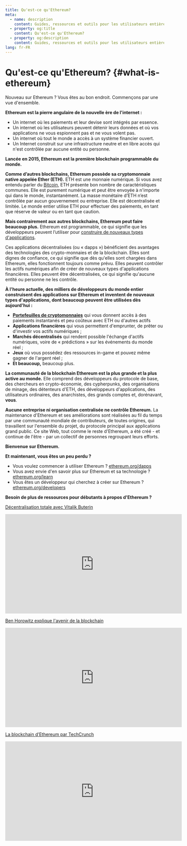 ```yaml
---
title: Qu'est-ce qu'Ethereum?
meta:
  - name: description
    content: Guides, ressources et outils pour les utilisateurs entièrement nouveaux sur Ethereum.
  - property: og:title
    content: Qu'est-ce qu'Ethereum?
  - property: og:description
    content: Guides, ressources et outils pour les utilisateurs entièrement nouveaux sur Ethereum.
lang: fr-FR
---
```


# Qu'est-ce qu'Ethereum? {#what-is-ethereum}

Nouveau sur Ethereum&nbsp;? Vous êtes au bon endroit. Commençons par une vue d'ensemble.

**Ethereum est la pierre angulaire de la nouvelle ère de l'internet&nbsp;:**

- Un internet où les paiements et leur devise sont intégrés par essence.
- Un internet où les utilisateurs peuvent détenir leurs données et où vos applications ne vous espionnent pas et ne vous volent pas.
- Un internet où tout le monde a accès à un système financier ouvert.
- Un Internet construit sur une infrastructure neutre et en libre accès qui n'est contrôlée par aucune entité ou personne.

**Lancée en 2015, Ethereum est la première blockchain programmable du monde.**

**Comme d’autres blockchains, Ethereum possède sa cryptomonnaie native appelée Ether (ETH).** ETH est une monnaie numérique. Si vous avez entendu parler du [Bitcoin](http://bitcoin.org/), ETH présente bon nombre de caractéristiques communes. Elle est purement numérique et peut être envoyée à n'importe qui dans le monde, instantanément. La masse monétaire d’ETH n’est contrôlée par aucun gouvernement ou entreprise. Elle est décentralisée et limitée. Le monde entier utilise ETH pour effectuer des paiements, en tant que réserve de valeur ou en tant que caution.

**Mais contrairement aux autres blockchains, Ethereum peut faire beaucoup plus.** Ethereum est programmable, ce qui signifie que les développeurs peuvent l’utiliser pour [construire de nouveaux types d'applications](/fr/dapps/).

Ces applications décentralisées (ou «&nbsp;dapps&nbsp;») bénéficient des avantages des technologies des crypto-monnaies et de la blockchain. Elles sont dignes de confiance, ce qui signifie que dès qu'elles sont chargées dans Ethereum, elles fonctionnent toujours comme prévu. Elles peuvent contrôler les actifs numériques afin de créer de nouveaux types d'applications financières. Elles peuvent être décentralisées, ce qui signifie qu'aucune entité ou personne ne les contrôle.

**À l'heure actuelle, des milliers de développeurs du monde entier construisent des applications sur Ethereum et inventent de nouveaux types d'applications, dont beaucoup peuvent être utilisées dès aujourd'hui&nbsp;:**

- [**Portefeuilles de cryptomonnaies**](/fr/wallets/) qui vous donnent accès à des paiements instantanés et peu coûteux avec ETH ou d'autres actifs&nbsp;
- **Applications financières** qui vous permettent d'emprunter, de prêter ou d'investir vos actifs numériques&nbsp;;
- **Marchés décentralisés** qui rendent possible l'échange d'actifs numériques, voire de «&nbsp;prédictions&nbsp;» sur les événements du monde réel&nbsp;;
- **Jeux** où vous possédez des ressources in-game et pouvez même gagner de l'argent réel&nbsp;;
- **Et beaucoup,** beaucoup plus.

**La communauté de la blockchain Ethereum est la plus grande et la plus active au monde.** Elle comprend des développeurs du protocole de base, des chercheurs en crypto-économie, des cypherpunks, des organisations de minage, des détenteurs d'ETH, des développeurs d'applications, des utilisateurs ordinaires, des anarchistes, des grands comptes et, dorénavant, **vous**.

**Aucune entreprise ni organisation centralisée ne contrôle Ethereum.** La maintenance d'Ethereum et ses améliorations sont réalisées au fil du temps par une communauté mondiale de contributeurs, de toutes origines, qui travaillent sur l'ensemble du projet, du protocole principal aux applications grand public. Ce site Web, tout comme le reste d'Ethereum, a été créé - et continue de l'être - par un collectif de personnes regroupant leurs efforts.

**Bienvenue sur Ethereum.**

**Et maintenant, vous êtes un peu perdu&nbsp;?**

- Vous voulez commencer à utiliser Ethereum&nbsp;? [ethereum.org/dapps](/fr/dapps/)
- Vous avez envie d'en savoir plus sur Ethereum et sa technologie&nbsp;? [ethereum.org/learn](/fr/learn/)
- Vous êtes un développeur qui cherchez à créer sur Ethereum&nbsp;? [ethereum.org/developers](/fr/developers/)

**Besoin de plus de ressources pour débutants à propos d'Ethereum&nbsp;?**

[Décentralisation totale avec Vitalik Buterin](https://youtu.be/WSN5BaCzsbo)

<div class="iframe-container">
  <iframe width="560" height="315" src="https://www.youtube.com/embed/WSN5BaCzsbo" frameborder="0" allow="accelerometer; autoplay; encrypted-media; gyroscope; picture-in-picture" allowfullscreen></iframe>
</div>

[Ben Horowitz explique l'avenir de la blockchain](https://www.youtube.com/watch?v=l9jvKWKmRfs&feature=youtu.be)

<div class="iframe-container">
  <iframe width="560" height="315" src="https://www.youtube.com/embed/l9jvKWKmRfs" frameborder="0" allow="accelerometer; autoplay; encrypted-media; gyroscope; picture-in-picture" allowfullscreen></iframe>
</div>

[La blockchain d’Ethereum par TechCrunch](https://www.youtube.com/watch?v=WfULutvxvzY)

<div class="iframe-container">
  <iframe width="560" height="315" src="https://www.youtube.com/embed/WfULutvxvzY" frameborder="0" allow="accelerometer; autoplay; encrypted-media; gyroscope; picture-in-picture" allowfullscreen></iframe>
</div>
